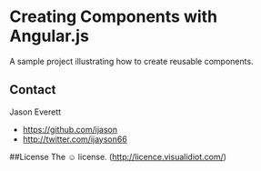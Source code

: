 Creating Components with Angular.js
=====================

A sample project illustrating how to create reusable components.  

## Contact

Jason Everett

- https://github.com/ijason
- http://twitter.com/ijayson66

##License
The &#9786; license. (http://licence.visualidiot.com/)